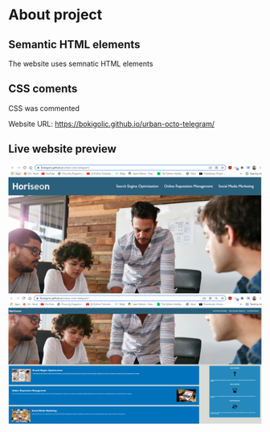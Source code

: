 # About project

## Semantic HTML elements
The website uses semnatic HTML elements

## CSS coments
CSS was commented

Website URL: https://bokigolic.github.io/urban-octo-telegram/

## Live website preview
![Live website at 100% zoom](/assets/images/LiveWebsite.PNG "Live website at 100% zoom")
![Live website zoomed out to fit the screen](/assets/images/LiveWebsiteZoommedOut.PNG "Live website zoomed out to fit the screen")